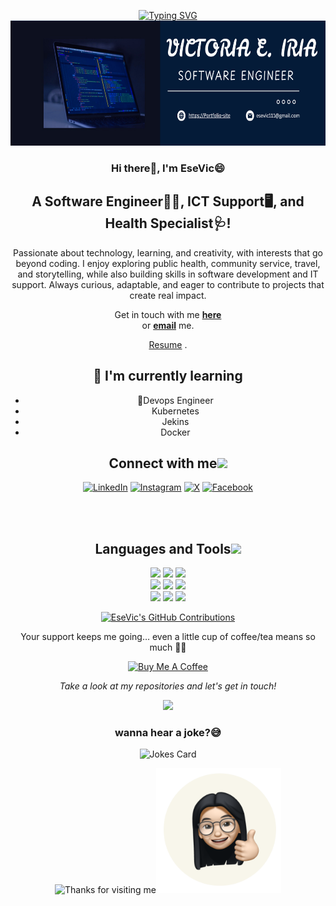 

<p align="center">
<a href="https://git.io/typing-svg"><img src="https://readme-typing-svg.herokuapp.com?font=Dancing+Script&weight=600&duration=1000&pause=0000&color=30804A&background=15151500&center=true&vCenter=true&multiline=true&width=440&height=60&lines=Welcome+to;EseVic's+Github" alt="Typing SVG" /></a>

 <img width="1000px" height="200px" src="https://github.com/EseVic/EseVic/blob/main/LinkedIn%20Cover%20Image%20(1).png?raw=true" alt="My Banner">

</p>

<div align="center">
<h3 align="center">
Hi there👋, I'm EseVic😄
</h3>

<h2 align="center">
A Software Engineer👩‍💻,  ICT Support🖥️,   and Health Specialist🩺!
</h2>

 Passionate about technology, learning, and creativity, with interests that go beyond coding. I enjoy exploring public health, community service, travel, and storytelling, while also building skills in software development and IT support. Always curious, adaptable, and eager to contribute to projects that create real impact.
 
  Get in touch with me <a href="https://www.linkedin.com/in/victoria-iria/" target="_blank"><b>here</b></a><br>
    or <a href="mailto:esevic111@gmail.com" target="_blank"><b>email</b></a> me.

 <a href="https://drive.google.com/file/d/1E2xTEvkCzywAkOimka8BVp7LZRimW_4-/view?usp=drive_link" target="_blank">Resume</a> .
<br>

## 🌱 I'm currently learning

 - 📱Devops Engineer
 - Kubernetes
 - Jekins
 - Docker
 
## Connect with me<img src='https://raw.githubusercontent.com/ShahriarShafin/ShahriarShafin/main/Assets/handshake.gif' width="100px"><br>

  <a href="https://www.linkedin.com/in/victoria-iria/" target="_blank"><img src="https://img.shields.io/badge/LinkedIn-%230077B5.svg?&style=flat-square&logo=linkedin&logoColor=white" alt="LinkedIn"></a>
 <a href="https://www.instagram.com/vykie_special/" target="_blank"><img src="https://img.shields.io/badge/Instagram-%23E4405F.svg?&style=flat-square&logo=instagram&logoColor=white" alt="Instagram"></a>
 <a href="https://x.com/ChantelVic" target="_blank">
  <img src="https://img.shields.io/badge/X-%23000000.svg?&style=flat-square&logo=x&logoColor=white" alt="X"></a>
 <a href="https://www.facebook.com/share/1Hv4VWHoCY/?mibextid=wwXIfr" target="_blank"><img src="https://img.shields.io/badge/Facebook-%231877F2.svg?&style=flat-square&logo=facebook&logoColor=white" alt="Facebook"></a>

<br>
<br>

 ## Languages and Tools<img src="https://media.giphy.com/media/WUlplcMpOCEmTGBtBW/giphy.gif" width="30"><br>
 
 
 <p>
 <code><img width="10%" src="https://www.vectorlogo.zone/logos/javascript/javascript-ar21.svg"></code>
 <code><img width="10%" src="https://www.vectorlogo.zone/logos/python/python-ar21.svg"></code>
 <code><img width="8%" src="https://www.vectorlogo.zone/logos/nodejs/nodejs-ar21.svg"></code>
 <br />
 <code><img width="10%" src="https://www.vectorlogo.zone/logos/docker/docker-ar21.svg"></code>
 <code><img width="10%" src="https://www.vectorlogo.zone/logos/mysql/mysql-ar21.svg"></code>
 <code><img width="10%" src="https://www.vectorlogo.zone/logos/jenkins/jenkins-ar21.svg"></code>
 <br />
 <code><img width="10%" src="https://www.vectorlogo.zone/logos/kubernetes/kubernetes-ar21.svg"></code>
 <code><img width="10%" src="https://www.vectorlogo.zone/logos/w3_html5/w3_html5-ar21.svg"></code>
  <code><img width="10%" src="https://www.vectorlogo.zone/logos/w3_css/w3_css-ar21.svg"></code>
 </p>


<p align="center">
  <a href="https://github.com/EseVic">
    <img src="http://github-profile-summary-cards.vercel.app/api/cards/profile-details?username=EseVic&theme=algolia" alt="EseVic's GitHub Contributions"/>
  </a>
</p>

Your support keeps me going… even a little cup of coffee/tea means so much 🥺💖

<a href="https://buymeacoffee.com/esevic" target="_blank"><img src="https://cdn.buymeacoffee.com/buttons/v2/default-red.png" alt="Buy Me A Coffee" width="150" ></a>


<p align="center">
 <i>Take a look at my repositories and let's get in touch!</i>
<p  align="center">
<img src="https://visitor-badge.laobi.icu/badge?page_id=EseVic"/>       
</p>

</p>


### wanna hear a joke?😅
![Jokes Card](https://readme-jokes.vercel.app/api)


<img height="120" alt="Thanks for visiting me" width="100%" src="https://raw.githubusercontent.com/BrunnerLivio/brunnerlivio/master/images/marquee.svg" /><img width="200" src="https://github.com/Kathryn-Jie/Kathryn-Jie/blob/main/kathryn.png">



